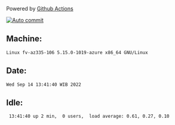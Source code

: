 Powered by [Github Actions](https://github.com/features/actions)

[![Auto commit](https://github.com/hiage/workstation/workflows/Auto%20commit/badge.svg)](https://github.com/hiage/workstation/actions?query=workflow%3A%22Auto+commit%22)

## Machine:
```
Linux fv-az335-106 5.15.0-1019-azure x86_64 GNU/Linux
```
## Date:
```
Wed Sep 14 13:41:40 WIB 2022
```
## Idle:
```
 13:41:40 up 2 min,  0 users,  load average: 0.61, 0.27, 0.10
```
